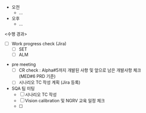 - 오전
	- ...
- 오후
	- ...

<수행 경과>
- [ ] Work progress check (Jira)
	- [ ] SET
	- [ ] ALM

- pre meeting
	- [ ] CR check : Alpha#5까지 개발된 사항 및 앞으로 남은 개발사항 체크 (MED#6 PRD 기준)
	- [ ] 시나리오 TC 작성 계획 (Jira 등록)

- SQA 팀 미팅
	- [ ] 시나리오 TC 작성
	- [ ] Vision calibration 및 NGRV 교육 일정 체크
	- [ ] 